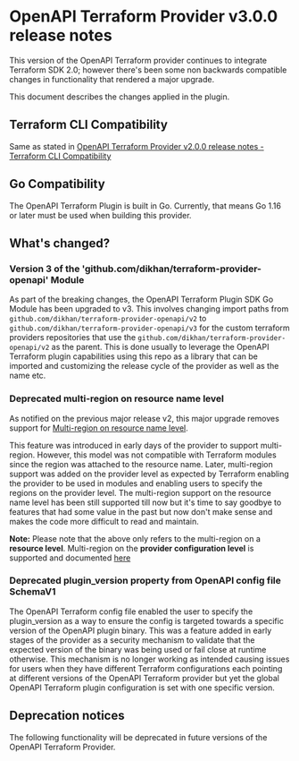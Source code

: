 # OpenAPI Terraform Provider v3.0.0 release notes

This version of the OpenAPI Terraform provider continues to integrate Terraform SDK 2.0; however there's been some non backwards
compatible changes in functionality that rendered a major upgrade.

This document describes the changes applied in the plugin.

## Terraform CLI Compatibility

Same as stated in [OpenAPI Terraform Provider v2.0.0 release notes - Terraform CLI Compatibility](https://github.com/dikhan/terraform-provider-openapi/blob/master/docs/major_version_release_notes/openapi_terraform_provider_v2.0.0.md#terraform-cli-compatibility)

## Go Compatibility

The OpenAPI Terraform Plugin is built in Go. Currently, that means Go 1.16 or later must be used when building this provider.

## What's changed?

### Version 3 of the 'github.com/dikhan/terraform-provider-openapi' Module

As part of the breaking changes, the OpenAPI Terraform Plugin SDK Go Module has been upgraded to v3. This involves changing 
import paths from `github.com/dikhan/terraform-provider-openapi/v2` to `github.com/dikhan/terraform-provider-openapi/v3` for the
custom terraform providers repositories that use the `github.com/dikhan/terraform-provider-openapi/v2` as the parent. This is done
usually to leverage the OpenAPI Terraform plugin capabilities using this repo as a library that can be imported and customizing the release cycle
of the provider as well as the name etc.

### Deprecated multi-region on resource name level

As notified on the previous major release v2, this major upgrade removes support for [Multi-region on resource name level](https://github.com/dikhan/terraform-provider-openapi/blob/master/docs/major_version_release_notes/openapi_terraform_provider_v2.0.0.md#deprecation-notices).

This feature was introduced in early days of the provider to support multi-region. However, this model was not compatible 
with Terraform modules since the region was attached to the resource name. Later, multi-region support was added on the provider 
level as expected by Terraform enabling the provider to be used in modules and enabling users to specify the regions on the provider level. 
The multi-region support on the resource name level has been still supported till now but it's time to say goodbye to features 
that had some value in the past but now don't make sense and makes the code more difficult to read and maintain.

**Note:** Please note that the above only refers to the multi-region on a **resource level**. Multi-region on the **provider configuration level** 
is supported and documented [here](https://github.com/dikhan/terraform-provider-openapi/blob/master/docs/how_to.md#multi-region-configuration)  

### Deprecated plugin_version property from OpenAPI config file SchemaV1

The OpenAPI Terraform config file enabled the user to specify the plugin_version as a way to ensure the config is targeted 
towards a specific version of the OpenAPI plugin binary. This was a feature added in early stages of the provider as a security 
mechanism to validate that the expected version of the binary was being used or fail close at runtime otherwise. 
This mechanism is no longer working as intended causing issues for users when they have different Terraform configurations 
each pointing at different versions of the OpenAPI Terraform provider but yet the global OpenAPI Terraform plugin configuration 
is set with one specific version.

## Deprecation notices

The following functionality will be deprecated in future versions of the OpenAPI Terraform Provider.
